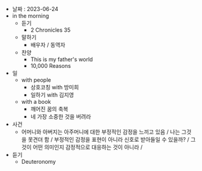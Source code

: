 - 날짜 : 2023-06-24
- in the morning
	- 듣기
		- 2 Chronicles 35
	- 말하기
		-  배우자 / 동역자 
	- 찬양
		- This is my father's world
		- 10,000 Reasons
- 일
	- with people
		- 상호코칭 with 방미희
		- 일하기 with 김지영
	- with a book
		- 깨어진 꿈의 축복
		- 네 가장 소중한 것을 버려라
- 사건
	- 어머니와 아버지는 아주머니에 대한 부정적인 감정을 느끼고 있음 / 나는 그것을 못견뎌 함 / 부정적인 감정을 표현이 아니라 신호로 받아들일 수 있을까? / 그것이 어떤 의미인지 감정적으로 대응하는 것이 아니라 / 
- 듣기
	- Deuteronomy 

